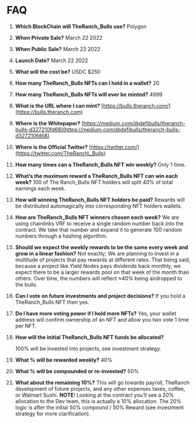 # FAQ



1. **Which BlockChain will TheRanch\_Bulls use?** Polygon
2. **When Private Sale?** March 22 2022
3. **When Public Sale?** March 23 2022
4. **Launch Date?** March 22 2022
5. **What will the cost be?** USDC $250
6. **How many TheRanch\_Bulls NFTs can I hold in a wallet?** 20
7. **How many TheRanch\_Bulls NFTs will ever be minted?** 4999
8. **What is the URL where I can mint?** [https://bulls.theranch.com/](https://bulls.theranch.com)
9. **Where is the Whitepaper?** [https://medium.com/@defibulls/theranch-bulls-d327210fd68](https://medium.com/@defibulls/theranch-bulls-d327210fd68)
10. **Where is the Official Twitter?** [https://twitter.com/](https://twitter.com/TheRanch\_Bulls)
11. **How many times can a TheRanch\_Bulls NFT win weekly?** Only 1 time.
12. **What’s the maximum reward a TheRanch\_Bulls NFT can win each week?** 100 of The Ranch\_Bulls NFT holders will split 40% of total earnings each week.
13. **How will winning TheRanch\_Bulls NFT holders be paid?** Rewards will be distributed automagically into corresponding NFT holders wallets.
14. **How are TheRanch\_Bulls NFT winners chosen each week?** We are using chainlinks VRF to receive a single random number back into the contract. We take that number and expand it to generate 100 random numbers through a hashing algorithm.
15. **Should we expect the weekly rewards to be the same every week and grow in a linear fashion?** Not exactly; We are planning to invest in a multitude of projects that pay rewards at different rates. That being said, because a project like Yield Nodes pays dividends back monthly, we expect there to be a larger rewards pool on that week of the month than others. Over time, the numbers will reflect ≈40% being airdropped to the bulls.
16. **Can I vote on future investments and project decisions?** If you hold a TheRanch\_Bulls NFT then yes.
17. **Do I have more voting power if I hold more NFTs?** Yes, your wallet address will confirm ownership of an NFT and allow you two vote 1 time per NFT.&#x20;
18. **How will the initial TheRanch\_Bulls NFT funds be allocated?**&#x20;

    100% will be invested into projects, see investment strategy.&#x20;
19. **What % will be rewarded weekly?** 40%
20. **What % will be compounded or re-invested?** 50%
21. **What about the remaining 10%?** This will go towards payroll, TheRanch development of future projects, and any other expenses taxes, coffee, or Walmart Sushi. **NOTE**! Looking at the contract you’ll see a 20% allocation to the Dev team, this is actually a 10% allocation. The 20% logic is after the initial 50% compound / 50% Reward (see investment strategy for more clarification).
